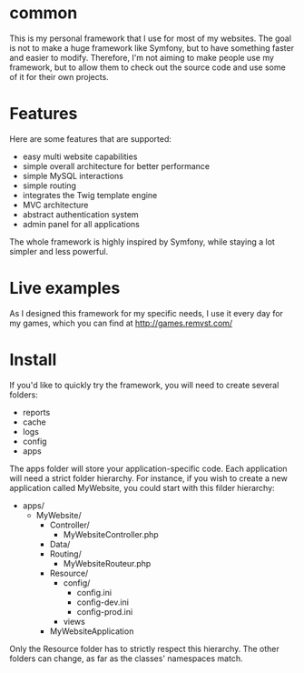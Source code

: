 common
======

This is my personal framework that I use for most of my websites. The 
goal is not to make a huge framework like Symfony, but to have something 
faster and easier to modify. Therefore, I'm not aiming to make people 
use my framework, but to allow them to check out the source code and use
some of it for their own projects.

Features
======

Here are some features that are supported:

* easy multi website capabilities
* simple overall architecture for better performance
* simple MySQL interactions
* simple routing
* integrates the Twig template engine
* MVC architecture
* abstract authentication system
* admin panel for all applications

The whole framework is highly inspired by Symfony, while staying a lot 
simpler and less powerful.

Live examples
======

As I designed this framework for my specific needs, I use it every day
for my games, which you can find at http://games.remvst.com/

Install
======

If you'd like to quickly try the framework, you will need to create 
several folders: 

* reports
* cache
* logs
* config 
* apps

The apps folder will store your application-specific code. Each 
application will need a strict folder hierarchy.
For instance, if you wish to create a new application called MyWebsite,
you could start with this filder hierarchy:

* apps/
	* MyWebsite/
		* Controller/
			* MyWebsiteController.php
		* Data/
		* Routing/
			* MyWebsiteRouteur.php
		* Resource/
			* config/
				* config.ini
				* config-dev.ini
				* config-prod.ini
			* views
		* MyWebsiteApplication

Only the Resource folder has to strictly respect this hierarchy. The 
other folders can change, as far as the classes' namespaces match.
